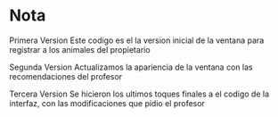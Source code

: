 # Nota
Primera Version
Este codigo es el la version inicial de la ventana para registrar a los animales del propietario

Segunda Version
Actualizamos la apariencia de la ventana con las recomendaciones del profesor

Tercera Version
Se hicieron los ultimos toques finales a el codigo de la interfaz, con las modificaciones que pidio el profesor